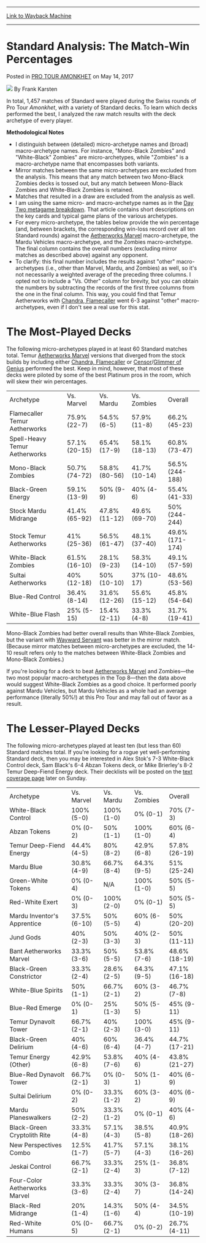 
---
[Link to Wayback Machine](https://web.archive.org/web/20170517133645/http://magic.wizards.com/en/events/coverage/ptakh/standard-analysis-match-win-percentages-2017-05-14)

[_metadata_:author]:- "Frank Karsten"
[_metadata_:description]:- "In total, 1,457 matches of Standard were played during the Swiss rounds of Pro Tour Amonkhet, with a variety of Standard decks. To learn which decks performed the best, I analyzed the raw match results with the deck archetype of every player. Methodological Notes"
[_metadata_:generator]:- "Drupal 7 (http://drupal.org)"
[_metadata_:node]:- "1156771"
[_metadata_:publish_date]:- "2017-05-14"
[_metadata_:source]:- "div-main-content"
[_metadata_:title]:- "Standard Analysis: The Match-Win Percentages"
[_metadata_:wayback_capture_timestamp]:- "2017-05-17 13:36:45"
[_metadata_:wayback_raw_url]:- "https://web.archive.org/web/20170517133645id_/http://magic.wizards.com/en/events/coverage/ptakh/standard-analysis-match-win-percentages-2017-05-14"
[_metadata_:wayback_url]:- "http://magic.wizards.com/en/events/coverage/ptakh/standard-analysis-match-win-percentages-2017-05-14"
---


Standard Analysis: The Match-Win Percentages
============================================



 Posted in [PRO TOUR AMONKHET](/en/events/coverage/ptakh)
 on May 14, 2017 






![](https://media.magic.wizards.com/styles/auth_small/public/images/person/authorpic_FrankKarsten.jpg)
By Frank Karsten











In total, 1,457 matches of Standard were played during the Swiss rounds of Pro Tour *Amonkhet*, with a variety of Standard decks. To learn which decks performed the best, I analyzed the raw match results with the deck archetype of every player.


**Methodological Notes**


* I distinguish between (detailed) micro-archetype names and (broad) macro-archetype names. For instance, "Mono-Black Zombies" and "White-Black" Zombies" are micro-archetypes, while "Zombies" is a macro-archetype name that encompasses both variants.
* Mirror matches between the same micro-archetypes are excluded from the analysis. This means that any match between two Mono-Black Zombies decks is tossed out, but any match between Mono-Black Zombies and White-Black Zombies is retained.
* Matches that resulted in a draw are excluded from the analysis as well.
* I am using the same micro- and macro-archetype names as in the [Day Two metagame breakdown](http://magic.wizards.com/en/events/coverage/ptakh/pro-tour-amonkhet-day-two-standard-metagame-breakdown-2017-05-13). That article contains short descriptions on the key cards and typical game plans of the various archetypes.
* For every micro-archetype, the tables below provide the win percentage (and, between brackets, the corresponding win-loss record over all ten Standard rounds) against the [Aetherworks Marvel](http://gatherer.wizards.com/Pages/Card/Details.aspx?name=Aetherworks+Marvel) macro-archetype, the Mardu Vehicles macro-archetype, and the Zombies macro-archetype. The final column contains the overall numbers (excluding mirror matches as described above) against any opponent.
* To clarify: this final number includes the results against "other" macro-archetypes (i.e., other than Marvel, Mardu, and Zombies) as well, so it's not necessarily a weighted average of the preceding three columns. I opted not to include a "Vs. Other" column for brevity, but you can obtain the numbers by subtracting the records of the first three columns from the one in the final column. This way, you could find that Temur Aetherworks with [Chandra, Flamecaller](http://gatherer.wizards.com/Pages/Card/Details.aspx?name=Chandra%2C+Flamecaller) went 6-3 against "other" macro-archetypes, even if I don't see a real use for this stat.

The Most-Played Decks
=====================


The following micro-archetypes played in at least 60 Standard matches total. Temur [Aetherworks Marvel](http://gatherer.wizards.com/Pages/Card/Details.aspx?name=Aetherworks+Marvel) versions that diverged from the stock builds by including either [Chandra, Flamecaller](http://gatherer.wizards.com/Pages/Card/Details.aspx?name=Chandra%2C+Flamecaller) or [Censor](http://gatherer.wizards.com/Pages/Card/Details.aspx?name=Censor)/[Glimmer of Genius](http://gatherer.wizards.com/Pages/Card/Details.aspx?name=Glimmer+of+Genius) performed the best. Keep in mind, however, that most of these decks were piloted by some of the best Platinum pros in the room, which will skew their win percentages.




|  |  |  |  |  |
| --- | --- | --- | --- | --- |
| Archetype | Vs. Marvel | Vs. Mardu | Vs. Zombies | Overall |
| Flamecaller Temur Aetherworks | 75.9% (22-7) | 54.5% (6-5) | 57.9% (11-8) | 66.2% (45-23) |
| Spell-Heavy Temur Aetherworks | 57.1% (20-15) | 65.4% (17-9) | 58.1% (18-13) | 60.8% (73-47) |
| Mono-Black Zombies | 50.7% (74-72) | 58.8% (80-56) | 41.7% (10-14) | 56.5% (244-188) |
| Black-Green Energy | 59.1% (13-9) | 50% (9-9) | 40% (4-6) | 55.4% (41-33) |
| Stock Mardu Midrange | 41.4% (65-92) | 47.8% (11-12) | 49.6% (69-70) | 50% (244-244) |
| Stock Temur Aetherworks | 41% (25-36) | 56.5% (61-47) | 48.1% (37-40) | 49.6% (171-174) |
| White-Black Zombies | 61.5% (16-10) | 28.1% (9-23) | 58.3% (14-10) | 49.1% (57-59) |
| Sultai Aetherworks | 40% (12-18) | 50% (10-10) | 37% (10-17) | 48.6% (53-56) |
| Blue-Red Control | 36.4% (8-14) | 31.6% (12-26) | 55.6% (15-12) | 45.8% (54-64) |
| White-Blue Flash | 25% (5-15) | 15.4% (2-11) | 33.3% (4-8) | 31.7% (19-41) |

Mono-Black Zombies had better overall results than White-Black Zombies, but the variant with [Wayward Servant](http://gatherer.wizards.com/Pages/Card/Details.aspx?name=Wayward+Servant) was better in the mirror match. (Because mirror matches between micro-archetypes are excluded, the 14-10 result refers only to the matches between White-Black Zombies and Mono-Black Zombies.)


If you're looking for a deck to beat [Aetherworks Marvel](http://gatherer.wizards.com/Pages/Card/Details.aspx?name=Aetherworks+Marvel) and Zombies—the two most popular macro-archetypes in the Top 8—then the data above would suggest White-Black Zombies as a good choice. It performed poorly against Mardu Vehicles, but Mardu Vehicles as a whole had an average performance (literally 50%!) at this Pro Tour and may fall out of favor as a result.


The Lesser-Played Decks
=======================


The following micro-archetypes played at least ten (but less than 60) Standard matches total. If you're looking for a rogue yet well-performing Standard deck, then you may be interested in Alex Stok's 7-3 White-Black Control deck, Sam Black's 6-4 Abzan Tokens deck, or Mike Brierley's 8-2 Temur Deep-Fiend Energy deck. Their decklists will be posted on the [text coverage page](http://magic.wizards.com/en/events/coverage/ptakh) later on Sunday.




|  |  |  |  |  |
| --- | --- | --- | --- | --- |
| Archetype | Vs. Marvel | Vs. Mardu | Vs. Zombies | Overall |
| White-Black Control | 100% (5-0) | 100% (1-0) | 0% (0-1) | 70% (7-3) |
| Abzan Tokens | 0% (0-2) | 50% (1-1) | 100% (1-0) | 60% (6-4) |
| Temur Deep-Fiend Energy | 44.4% (4-5) | 80% (8-2) | 42.9% (6-8) | 57.8% (26-19) |
| Mardu Blue | 30.8% (4-9) | 66.7% (8-4) | 64.3% (9-5) | 51% (25-24) |
| Green-White Tokens | 0% (0-4) | N/A | 100% (1-0) | 50% (5-5) |
| Red-White Exert | 0% (0-3) | 100% (2-0) | 0% (0-1) | 50% (5-5) |
| Mardu Inventor's Apprentice | 37.5% (6-10) | 50% (5-5) | 60% (6-4) | 50% (20-20) |
| Jund Gods | 40% (2-3) | 50% (3-3) | 40% (2-3) | 50% (11-11) |
| Bant Aetherworks Marvel | 33.3% (3-6) | 50% (5-5) | 53.8% (7-6) | 48.6% (18-19) |
| Black-Green Constrictor | 33.3% (2-4) | 28.6% (2-5) | 64.3% (9-5) | 47.1% (16-18) |
| White-Blue Spirits | 50% (1-1) | 66.7% (2-1) | 60% (3-2) | 46.7% (7-8) |
| Blue-Red Emerge | 0% (0-1) | 25% (1-3) | 50% (5-5) | 45% (9-11) |
| Temur Dynavolt Tower | 66.7% (2-1) | 40% (2-3) | 100% (3-0) | 45% (9-11) |
| Black-Green Delirium | 40% (4-6) | 60% (6-4) | 36.4% (4-7) | 44.7% (17-21) |
| Temur Energy (Other) | 42.9% (6-8) | 53.8% (7-6) | 40% (4-6) | 43.8% (21-27) |
| Blue-Red Dynavolt Tower | 66.7% (2-1) | 0% (0-3) | 50% (1-1) | 40% (6-9) |
| Sultai Delirium | 0% (0-2) | 33.3% (1-2) | 60% (3-2) | 40% (6-9) |
| Mardu Planeswalkers | 50% (2-2) | 33.3% (1-2) | 0% (0-1) | 40% (4-6) |
| Black-Green Cryptolith Rite | 33.3% (4-8) | 57.1% (4-3) | 38.5% (5-8) | 40.9% (18-26) |
| New Perspectives Combo | 12.5% (1-7) | 41.7% (5-7) | 57.1% (4-3) | 38.1% (16-26) |
| Jeskai Control | 66.7% (2-1) | 33.3% (2-4) | 25% (1-3) | 36.8% (7-12) |
| Four-Color Aetherworks Marvel | 33.3% (3-6) | 33.3% (2-4) | 30% (3-7) | 36.8% (14-24) |
| Black-Red Midrange | 20% (1-4) | 14.3% (1-6) | 50% (4-4) | 34.5% (10-19) |
| Red-White Humans | 0% (0-5) | 66.7% (2-1) | 0% (0-2) | 26.7% (4-11) |







